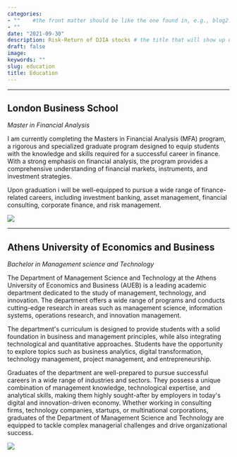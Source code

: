 ```yaml
---
categories:  
- ""    #the front matter should be like the one found in, e.g., blog2.md. It cannot be like the normal Rmd we used
- ""
date: "2021-09-30"
description: Risk-Return of DJIA stocks # the title that will show up once someone gets to this page
draft: false
image: 
keywords: ""
slug: education
title: Education
---
```

  
---
London Business School
---
_Master in Financial Analysis_

I am currently completing the Masters in Financial Analysis (MFA) program, a rigorous and specialized graduate program designed to equip students with the knowledge and skills required for a successful career in finance. With a strong emphasis on financial analysis, the program provides a comprehensive understanding of financial markets, instruments, and investment strategies. 

Upon graduation i will be well-equipped to pursue a wide range of finance-related careers, including investment banking, asset management, financial consulting, corporate finance, and risk management. 


![](../../../../../../../img/IMG_20220926_185613.jpg)<!-- -->

  
---
Athens University of Economics and Business
---
_Bachelor in Management science and Technology_

The Department of Management Science and Technology at the Athens University of Economics and Business (AUEB) is a leading academic department dedicated to the study of management, technology, and innovation. The department offers a wide range of programs and conducts cutting-edge research in areas such as management science, information systems, operations research, and innovation management.

The department's curriculum is designed to provide students with a solid foundation in business and management principles, while also integrating technological and quantitative approaches. Students have the opportunity to explore topics such as business analytics, digital transformation, technology management, project management, and entrepreneurship.

Graduates of the department are well-prepared to pursue successful careers in a wide range of industries and sectors. They possess a unique combination of management knowledge, technological expertise, and analytical skills, making them highly sought-after by employers in today's digital and innovation-driven economy. Whether working in consulting firms, technology companies, startups, or multinational corporations, graduates of the Department of Management Science and Technology are equipped to tackle complex managerial challenges and drive organizational success.

![](../../../../../../../img/opa.jpg)<!-- -->

